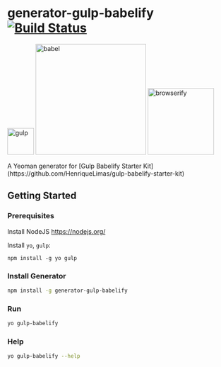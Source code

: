 # generator-gulp-babelify [![Build Status](https://travis-ci.org/HenriqueLimas/generator-gulp-babelify.svg?branch=master)](https://travis-ci.org/HenriqueLimas/generator-gulp-babelify)
<p>
 <img alt="gulp" src="https://raw.githubusercontent.com/gulpjs/artwork/master/gulp-2x.png" width="60">
 <img alt="babel" src="https://raw.githubusercontent.com/babel/logo/master/babel.png" width="250">
 <img alt="browserify" src="http://browserify.org/images/wizard_hat_blue.png" width="150">
</p>
A Yeoman generator for [Gulp Babelify Starter Kit](https://github.com/HenriqueLimas/gulp-babelify-starter-kit)

## Getting Started

### Prerequisites
Install NodeJS https://nodejs.org/

Install `yo`, `gulp`:
```
npm install -g yo gulp
```

### Install Generator

```bash
npm install -g generator-gulp-babelify
```

### Run
```bash
yo gulp-babelify
```

### Help
```bash
yo gulp-babelify --help
```

